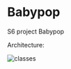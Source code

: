 # Babypop
S6 project Babypop

Architecture:

![classes](https://user-images.githubusercontent.com/78701533/153585249-b5b023a7-2c5f-4fd2-8bf9-0a9e78304c2f.png)

